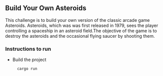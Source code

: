 ## Build Your Own Asteroids

This challenge is to build your own version of the classic arcade game Asteroids. Asteroids, which was was first released in 1979, sees the player controlling a spaceship in an asteroid field.The objective of the game is to destroy the asteroids and the occasional flying saucer by shooting them.


### Instructions to run
- Build the project 
  ```
    cargo run
  ```

